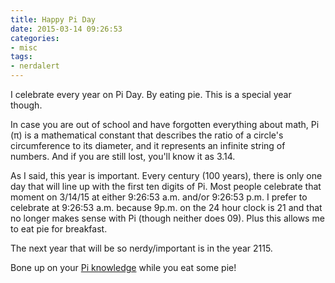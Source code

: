 ```yaml
---
title: Happy Pi Day
date: 2015-03-14 09:26:53
categories:
- misc
tags:
- nerdalert
---
```


I celebrate every year on Pi Day. By eating pie. This is a special year though.

In case you are out of school and have forgotten everything about math, Pi (&pi;) is a mathematical constant that describes the ratio of a circle's circumference to its diameter, and it represents an infinite string of numbers. And if you are still lost, you'll know it as 3.14.

As I said, this year is important. Every century (100 years), there is only one day that will line up with the first ten digits of Pi. Most people celebrate that moment on 3/14/15 at either 9:26:53 a.m. and/or 9:26:53 p.m. I prefer to celebrate at 9:26:53 a.m. because 9p.m. on the 24 hour clock is 21 and that no longer makes sense with Pi (though neither does 09). Plus this allows me to eat pie for breakfast.

The next year that will be so nerdy/important is in the year 2115.

Bone up on your [Pi knowledge](http://en.wikipedia.org/wiki/Pi) while you eat some pie!
